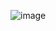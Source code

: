 ![image](https://github.com/Chaiyapa/03376836-OOP-2566-Lab-04/assets/144195729/a252db6f-8149-4f84-b0c3-b2fae310359b)
